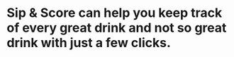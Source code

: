 # Sip & Score can help you keep track of every great drink and not so great drink with just a few clicks.

